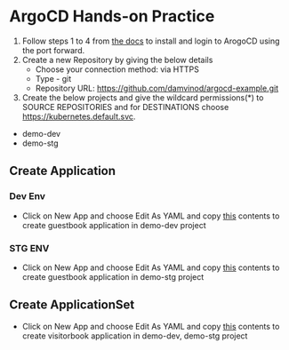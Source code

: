 # ArgoCD Hands-on Practice
1) Follow steps 1 to 4 from [the docs](https://argo-cd.readthedocs.io/en/latest/getting_started/) to install and login to ArogoCD using the port forward.
2) Create a new Repository by giving the below details
   - Choose your connection method: via HTTPS
   - Type - git
   - Repository URL: https://github.com/damvinod/argocd-example.git
3) Create the below projects and give the wildcard permissions(*) to SOURCE REPOSITORIES and for DESTINATIONS choose https://kubernetes.default.svc.
  - demo-dev
  - demo-stg

## Create Application

### Dev Env
- Click on New App and choose Edit As YAML and copy [this](https://github.com/damvinod/argocd-example/blob/main/argocd-application/dev/application-dev.yaml) contents to create guestbook application in demo-dev project

### STG ENV
- Click on New App and choose Edit As YAML and copy [this](https://github.com/damvinod/argocd-example/blob/main/argocd-application/stg/application-stg.yaml) contents to create guestbook application in demo-stg project

## Create ApplicationSet
-  Click on New App and choose Edit As YAML and copy [this](https://github.com/damvinod/argocd-example/blob/main/argocd-application/application-for-app-set.yaml) contents to create visitorbook application in demo-dev, demo-stg project